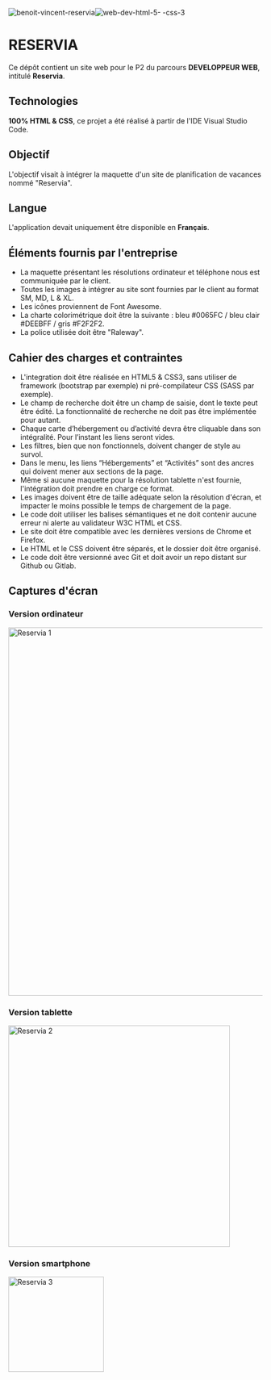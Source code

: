 ![benoit-vincent-reservia](https://github.com/benlinux1/001_BenoitVINCENT-RESERVIA/assets/78255467/cd0d0428-27c4-4194-bcb8-63576bd73e07)![web-dev-html-5- -css-3](https://github.com/benlinux1/001_BenoitVINCENT-RESERVIA/assets/78255467/9b1a72a9-f410-42b7-93c1-4a591a103f55)

# RESERVIA
Ce dépôt contient un site web pour le P2 du parcours **DEVELOPPEUR WEB**, intitulé **Reservia**.


## Technologies

**100% HTML & CSS**, ce projet a été réalisé à partir de l'IDE Visual Studio Code.


## Objectif

L'objectif visait à intégrer la maquette d'un site de planification de vacances nommé "Reservia".


## Langue

L'application devait uniquement être disponible en **Français**.


## Éléments fournis par l'entreprise

- La maquette présentant les résolutions ordinateur et téléphone nous est communiquée par le client.
- Toutes les images à intégrer au site sont fournies par le client au format SM, MD, L & XL.
- Les icônes proviennent de Font Awesome.
- La charte colorimétrique doit être la suivante : bleu #0065FC / bleu clair #DEEBFF / gris #F2F2F2.
- La police utilisée doit être "Raleway".


## Cahier des charges et contraintes

- L'integration doit être réalisée en HTML5 & CSS3, sans utiliser de framework (bootstrap par exemple) ni pré-compilateur CSS (SASS par exemple).
- Le champ de recherche doit être un champ de saisie, dont le texte peut être édité. La fonctionnalité de recherche ne doit pas être implémentée pour autant.
- Chaque carte d’hébergement ou d’activité devra être cliquable dans son intégralité. Pour l’instant les liens seront vides.
- Les filtres, bien que non fonctionnels, doivent changer de style au survol.
- Dans le menu, les liens “Hébergements” et “Activités” sont des ancres qui doivent mener aux sections de la page.
- Même si aucune maquette pour la résolution tablette n'est fournie, l'intégration doit prendre en charge ce format.
- Les images doivent être de taille adéquate selon la résolution d'écran, et impacter le moins possible le temps de chargement de la page.
- Le code doit utiliser les balises sémantiques et ne doit contenir aucune erreur ni alerte au validateur W3C HTML et CSS.
- Le site doit être compatible avec les dernières versions de Chrome et Firefox.
- Le HTML et le CSS doivent être séparés, et le dossier doit être organisé.
- Le code doit être versionné avec Git et doit avoir un repo distant sur Github ou Gitlab.


## Captures d'écran

### Version ordinateur 

<img width="730" alt="Reservia 1" src="https://github.com/benlinux1/BenoitVINCENT_2_21012021/assets/78255467/a745c066-0f28-434c-9632-8e3e13440dd5">
  
  

### Version tablette 

<img width="439" alt="Reservia 2" src="https://github.com/benlinux1/BenoitVINCENT_2_21012021/assets/78255467/327d53fc-e88c-4c88-bab1-6fe8e40049b7">
  


### Version smartphone

<img width="189" alt="Reservia 3" src="https://github.com/benlinux1/BenoitVINCENT_2_21012021/assets/78255467/28c1f1a4-4132-42ab-ad2d-b2125ea0db60">


